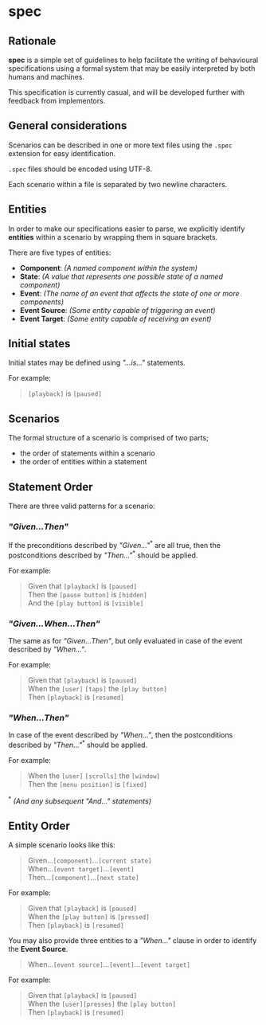 # spec

## Rationale

**spec** is a simple set of guidelines to help facilitate the writing of behavioural specifications using a formal system that may be easily interpreted by both humans and machines.

This specification is currently casual, and will be developed further with feedback from implementors.

## General considerations

Scenarios can be described in one or more text files using the `.spec` extension for easy identification.

`.spec` files should be encoded using UTF-8.

Each scenario within a file is separated by two newline characters.

## Entities

In order to make our specifications easier to parse, we explicitly identify **entities** within a scenario by wrapping them in square brackets.

There are five types of entities:

- **Component**: _(A named component within the system)_
- **State**: _(A value that represents one possible state of a named component)_
- **Event**: _(The name of an event that affects the state of one or more components)_
- **Event Source**: _(Some entity capable of triggering an event)_
- **Event Target**: _(Some entity capable of receiving an event)_

## Initial states

Initial states may be defined using _"...is..."_ statements.

For example:

> `[playback]` is `[paused]`

## Scenarios

The formal structure of a scenario is comprised of two parts;

- the order of statements within a scenario
- the order of entities within a statement

## Statement Order

There are three valid patterns for a scenario:

### _"Given...Then"_

If the preconditions described by _"Given..."_<sup>\*</sup> are all true, then the postconditions described by _"Then..."_<sup>\*</sup> should be applied.

For example:

> Given that `[playback]` is `[paused]`<br/>
> Then the `[pause button]` is `[hidden]`<br/>
> And the `[play button]` is `[visible]`

### _"Given...When...Then"_

The same as for _"Given...Then"_, but only evaluated in case of the event described by _"When..."_.

For example:

> Given that `[playback]` is `[paused]`<br/>
> When the `[user]` `[taps]` the `[play button]`<br/>
> Then `[playback]` is `[resumed]`

### _"When...Then"_

In case of the event described by _"When..."_, then the postconditions described by _"Then..."_<sup>\*</sup> should be applied.

For example:

> When the `[user]` `[scrolls]` the `[window]`<br/>
> Then the `[menu position]` is `[fixed]`

<sup>\*</sup> _(And any subsequent "And..." statements)_

## Entity Order

A simple scenario looks like this:

> Given...`[component]`...`[current state]`<br/>
> When...`[event target]`...`[event]`<br/>
> Then...`[component]`...`[next state]`

For example:

> Given that `[playback]` is `[paused]`<br/>
> When the `[play button]` is `[pressed]`<br/>
> Then `[playback]` is `[resumed]`

You may also provide three entities to a _"When..."_ clause in order to identify the **Event Source**.

> When...`[event source]`...`[event]`...`[event target]`<br/>

For example:

> Given that `[playback]` is `[paused]`<br/>
> When the `[user][presses]` the `[play button]`<br/>
> Then `[playback]` is `[resumed]`
